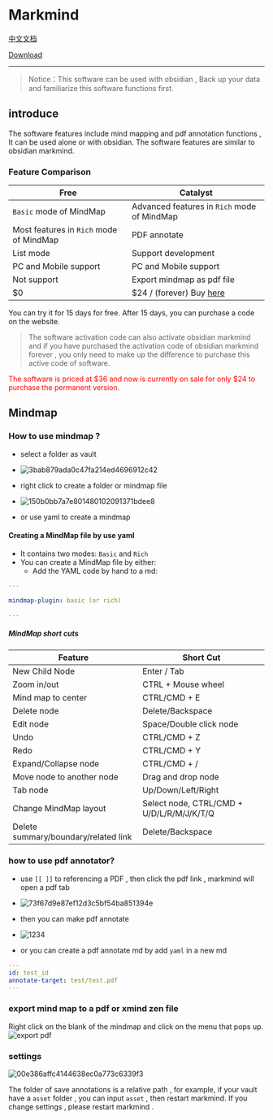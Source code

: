 # Markmind 

[中文文档](https://github.com/MarkMindCkm/MarkMind-ltd/blob/main/readme-zh.md)  

[Download](https://github.com/MarkMindCkm/MarkMind-ltd/releases)

---

> Notice：This software can be used with obsidian , Back up your data and familiarize this software functions first.

## introduce

The software features include mind mapping and pdf annotation functions , It can be used alone or with obsidian. The software features are similar to obsidian markmind.

### Feature Comparison

| Free                                     | Catalyst                                           |
| ---------------------------------------- | -------------------------------------------------- |
|  `Basic` mode of MindMap                 | Advanced features in `Rich` mode of MindMap        |
|  Most features in `Rich` mode of MindMap | PDF annotate                                       |
|  List mode                               | Support development                                |
|  PC and Mobile support                   | PC and Mobile support                              |
|  Not support                             | Export mindmap as pdf file                         |
|  $0                                      | $24 / (forever) Buy [here](https://www.MarkMind.net) |

You can try it for 15 days for free. After 15 days, you can purchase a code on the website.

> The software activation code can also activate obsidian markmind and if  you have purchased the activation code of obsidian markmind forever , you only need to make up the difference to purchase this active code of software.

<span style="color:red">The software is priced at $36 and now is currently on sale for only $24 to purchase the permanent version.</span>



## Mindmap
### How to use mindmap ?
- select a folder as vault
- ![3bab879ada0c47fa214ed4696912c42](https://github.com/MarkMindCkm/MarkMind-ltd/assets/18719494/77c924bc-d207-4cbd-bfbc-9345d2ca30e0)

- right click to create a folder or mindmap file
- ![150b0bb7a7e801480102091371bdee8](https://github.com/MarkMindCkm/MarkMind-ltd/assets/18719494/0c756e9d-800a-45ae-a2cf-7747c94d6d42)
- or use yaml to create a mindmap

#### Creating a MindMap file by use yaml

- It contains two modes: `Basic` and `Rich`
- You can create a MindMap file by either:
   - Add the YAML code by hand to a md:

```YAML
---

mindmap-plugin: basic (or rich)

---
```


##### MindMap short cuts

| Feature                               | Short Cut                                 |
| ------------------------------------- | ----------------------------------------- |
| New Child Node                        | Enter / Tab                                    |
| Zoom in/out                           | CTRL + Mouse wheel                        |
| Mind map to center                    | CTRL/CMD + E                              |
| Delete node                           | Delete/Backspace                          |
| Edit node                             | Space/Double click node                   |
| Undo                                  | CTRL/CMD + Z                              |
| Redo                                  | CTRL/CMD + Y                              |
| Expand/Collapse node                  | CTRL/CMD + /                              |
| Move node to another node             | Drag and drop node                        |
| Tab node                              | Up/Down/Left/Right                        |
| Change MindMap layout                 | Select node, CTRL/CMD + U/D/L/R/M/J/K/T/Q |
| Delete summary/boundary/related link  | Delete/Backspace                          |


### how to use pdf annotator?
- use `[[ ]]` to referencing  a PDF , then click the pdf link , markmind will open a pdf tab
- ![73f67d9e87ef12d3c5bf54ba851394e](https://github.com/MarkMindCkm/MarkMind-ltd/assets/18719494/7bde6722-2542-4577-8c72-5feb25a66f06)

- then you can make pdf annotate
- ![1234](https://github.com/MarkMindCkm/MarkMind-ltd/assets/18719494/5e17f947-4d95-43ef-934e-1dbd844582ab)

- or you can create a pdf annotate md by add `yaml` in a new md

```YAML
---
id: test_id
annotate-target: test/test.pdf
---
```

### export mind map to a pdf or xmind zen file

Right click on the blank  of the mindmap and click on the menu that pops up.
![export pdf](https://github.com/MarkMindCkm/MarkMind-ltd/assets/18719494/d37d9f67-667d-4cec-abf9-7eb7fcb305c6)


### settings
![00e386affc4144638ec0a773c6339f3](https://github.com/MarkMindCkm/MarkMind-ltd/assets/18719494/30c9f283-eb3f-4e8b-81e6-2baf6e6d81f3)

The folder of save annotations is a relative path , for example, if your vault have a `asset` folder , you can input `asset` , then restart markmind.
If you change settings , please restart markmind .

